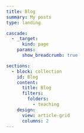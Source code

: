 ```yaml
---
title: Blog
summary: My posts
type: landing

cascade:
  - _target:
      kind: page
    params:
      show_breadcrumb: true

sections:
  - block: collection
    id: Blog
    content:
      title: Blog
      filters:
        folders:
          - teaching
    design:  
      view: article-grid
      columns: 2
---
```

